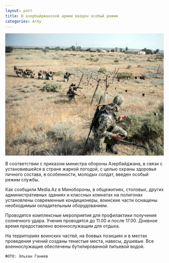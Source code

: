 ```yaml
---
layout: post
title: В азербайджанской армии введен особый режим
categories: Army
---
```

![](/img/uploads/12.jpg)

В соответствии с приказом министра обороны Азербайджана, в связи с установившейся в стране жаркой погодой, с целью охраны здоровья личного состава, в особенности, молодых солдат, введен особый режим службы.

Как сообщили Media.Az в Минобороны, в общежитиях, столовых, других административных зданиях и классных комнатах на полигонах установлены современные кондиционеры, воинские части оснащены необходимым охладительным оборудованием.

Проводятся комплексные мероприятия для профилактики получения солнечного удара. Учения проводятся до 11.00 и после 17.00. Дневное время предоставлено военнослужащим для отдыха.

На территориях воинских частей, на боевых позициях и в местах проведения учений созданы тенистые места, навесы, душевые. Все военнослужащие обеспечены бутилированной питьевой водой.

```
ФОТО: Эльхан Ганиев
```
